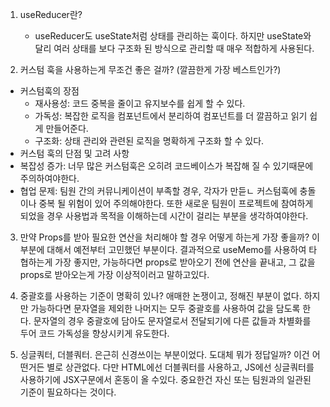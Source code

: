 1. useReducer란?

   - useReducer도 useState처럼 상태를 관리하는 훅이다. 하지만 useState와 달리 여러 상태를 보다 구조화 된 방식으로 관리할 때 매우 적합하게 사용된다.
     <br>

2. 커스텀 훅을 사용하는게 무조건 좋은 걸까? (깔끔한게 가장 베스트인가?)

- 커스텀훅의 장점
  - 재사용성: 코드 중복을 줄이고 유지보수를 쉽게 할 수 있다.
  - 가독성: 복잡한 로직을 컴포넌트에서 분리하여 컴포넌트를 더 깔끔하고 읽기 쉽게 만들어준다.
  - 구조화: 상태 관리와 관련된 로직을 명확하게 구조화 할 수 있다.
- 커스텀 훅의 단점 및 고려 사항
- 복잡성 증가: 너무 많은 커스텀훅은 오히려 코드베이스가 복잡해 질 수 있기때문에 주의하여야한다.
- 협업 문제: 팀원 간의 커뮤니케이션이 부족할 경우, 각자가 만듣ㄴ 커스텀훅에 충돌이나 중복 될 위험이 있어 주의해야한다. 또한 새로운 팀원이 프로젝트에 참여하게 되었을 경우 사용법과 목적을 이해하는데 시간이 걸리는 부분을 생각하여야한다.
  <br>

3. 만약 Props를 받아 필요한 연산을 처리해야 할 경우 어떻게 하는게 가장 좋을까?
   이 부분에 대해서 예전부터 고민했던 부분이다. 결과적으로 useMemo를 사용하여 타협하는게 가장 좋지만, 가능하다면 props로 받아오기 전에 연산을 끝내고, 그 값을 props로 받아오는게 가장 이상적이러고 말하고있다.
   <br>

4. 중괄호를 사용하는 기준이 명확히 있나?
   애매한 논쟁이고, 정해진 부분이 없다. 하지만 가능하다면 문자열을 제외한 나머지는 모두 중괄호를 사용하여 값을 담도록 한다. 문자열의 경우 중괄호에 담아도 문자열로서 전달되기에 다른 값들과 차별화를 두어 코드 가독성을 향상시키게 유도한다.
   <br>

5. 싱글쿼터, 더블쿼터. 은근히 신경쓰이는 부분이었다. 도대체 뭐가 정답일까?
   이건 어떤거든 별로 상관없다. 다만 HTML에선 더블쿼터를 사용하고, JS에선 싱글쿼터를 사용하기에 JSX구문에서 혼동이 올 수있다.
   중요한건 자신 또는 팀원과의 일관된 기준이 필요하다는 것이다.
   <br>
